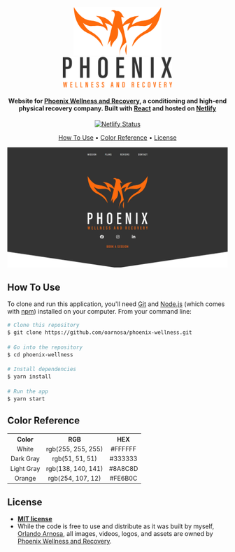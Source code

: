 <div align="center">
  <img alt="Logo" src="./src/assets/logo-emblem.svg" width="200px" />
</div>
<div align="center">
  <img alt="Logo" src="./src/assets/logo-text-dark.svg" width="250px" />
</div>

<h4 align="center">
 Website for <a href="https://phxrecover.com" target="_blank">Phoenix Wellness and Recovery</a>, a conditioning and high-end physical recovery company. Built with <a href="https://www.reactjs.org/" target="_blank">React</a> and hosted on <a href="https://www.netlify.com/" target="_blank">Netlify</a>
</h4>

<p align="center">
  <a href="https://app.netlify.com/sites/phxrecover/deploys" target="_blank">
    <img src="https://api.netlify.com/api/v1/badges/92878bb9-45c3-4e68-b285-970d10a69f9d/deploy-status" alt="Netlify Status" />
  </a>
</p>

<p align="center">
  <a href="#how-to-use">How To Use</a> •
  <a href="#color-reference">Color Reference</a> •
  <a href="#license">License</a>
</p>

![demo](./public/images/phxrecover-thumbnail.jpg)

## How To Use

To clone and run this application, you'll need [Git](https://git-scm.com) and [Node.js](https://nodejs.org/en/download/) (which comes with [npm](http://npmjs.com)) installed on your computer. From your command line:

```bash
# Clone this repository
$ git clone https://github.com/oarnosa/phoenix-wellness.git

# Go into the repository
$ cd phoenix-wellness

# Install dependencies
$ yarn install

# Run the app
$ yarn start
```

## Color Reference

<table style="width:100%">
  <tr>
    <th>Color</th>
    <th>RGB</th>
    <th>HEX</th>
  </tr>
  <tr align=center>
    <td>White</td>
    <td>rgb(255, 255, 255)</td>
    <td>#FFFFFF</td>
  </tr>
  <tr align=center>
    <td>Dark Gray</td>
    <td>rgb(51, 51, 51)</td>
    <td>#333333</td>
  </tr>
  <tr align=center>
    <td>Light Gray</td>
    <td>rgb(138, 140, 141)</td>
    <td>#8A8C8D</td>
  </tr>
  <tr align=center>
    <td>Orange</td>
    <td>rgb(254, 107, 12)</td>
    <td>#FE6B0C</td>
  </tr>
</table>

## License

- **[MIT license](http://opensource.org/licenses/mit-license.php)**
- While the code is free to use and distribute as it was built by myself, <a href="http://orlandoarnosa.com" target="_blank">Orlando Arnosa</a>, all images, videos, logos, and assets are owned by <a href="http://phxrecover.com" target="_blank">Phoenix Wellness and Recovery</a>.
